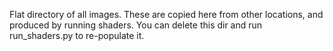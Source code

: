 
Flat directory of all images. These are copied here from other locations, and
produced by running shaders. You can delete this dir and run run_shaders.py
to re-populate it.
